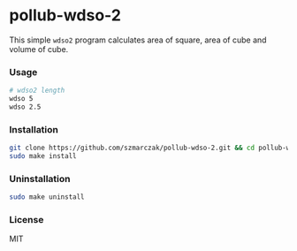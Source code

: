 # pollub-wdso-2

This simple `wdso2` program calculates area of square, area of cube and volume of cube.

### Usage

```bash
# wdso2 length
wdso 5
wdso 2.5
```

### Installation

```bash
git clone https://github.com/szmarczak/pollub-wdso-2.git && cd pollub-wdso-2
sudo make install
```

### Uninstallation

```bash
sudo make uninstall
```

### License

MIT
